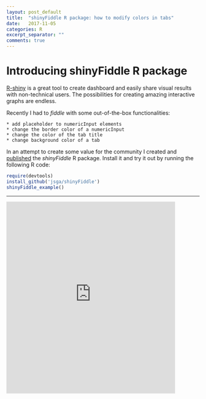 ```yaml
---
layout: post_default
title:  "shinyFiddle R package: how to modify colors in tabs"
date:   2017-11-05
categories: R
excerpt_separator: ""
comments: true
---
```


# Introducing shinyFiddle R package
[R-shiny](http://shiny.rstudio.com/gallery/) is a great tool to create dashboard and easily share visual results with non-technical users. The possibilities for creating amazing interactive graphs are endless.

Recently I had to *fiddle* with some out-of-the-box functionalities:

	* add placeholder to numericInput elements
	* change the border color of a numericInput
	* change the color of the tab title
	* change background color of a tab

In an attempt to create some value for the community I created and [published](https://github.com/jsga/shinyFiddle) the _shinyFiddle_ R package. Install it and try it out by running the following R code:

```R
require(devtools)
install_github('jsga/shinyFiddle')
shinyFiddle_example()
```

***

<iframe src="https://jsaezgallego.shinyapps.io/shinyfiddle/" style="border: none; width: 440px; height: 500px" allowfullscreen="allowfullscreen">app</iframe>

 